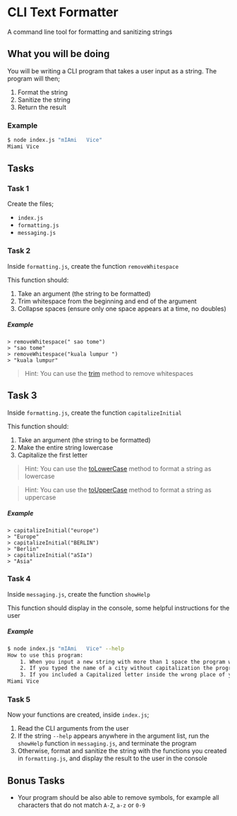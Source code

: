 # CLI Text Formatter

A command line tool for formatting and sanitizing strings

## What you will be doing

You will be writing a CLI program that takes a user input as a string. The program will then;

1. Format the string
2. Sanitize the string
3. Return the result

### Example

```bash
$ node index.js "mIAmi   Vice"
Miami Vice
```

## Tasks

### Task 1

Create the files;

- `index.js`
- `formatting.js`
- `messaging.js`

### Task 2

Inside `formatting.js`, create the function `removeWhitespace`

This function should:

1. Take an argument (the string to be formatted)
2. Trim whitespace from the beginning and end of the argument
3. Collapse spaces (ensure only one space appears at a time, no doubles)

##### Example

```shell
> removeWhitespace(" sao tome")
> "sao tome"
> removeWhitespace("kuala lumpur ")
> "kuala lumpur"
```

> Hint: You can use the [trim](https://developer.mozilla.org/en-US/docs/Web/JavaScript/Reference/Global_Objects/String/Trim) method to remove whitespaces

## Task 3

Inside `formatting.js`, create the function `capitalizeInitial`

This function should:

1. Take an argument (the string to be formatted)
2. Make the entire string lowercase
3. Capitalize the first letter

> Hint: You can use the [toLowerCase](https://developer.mozilla.org/en-US/docs/Web/JavaScript/Reference/Global_Objects/String/toLowerCase) method to format a string as lowercase

> Hint: You can use the [toUpperCase](https://developer.mozilla.org/en-US/docs/Web/JavaScript/Reference/Global_Objects/String/toUpperCase) method to format a string as uppercase

##### Example

```shell
> capitalizeInitial("europe")
> "Europe"
> capitalizeInitial("BERLIN")
> "Berlin"
> capitalizeInitial("aSIa")
> "Asia"
```

### Task 4

Inside `messaging.js`, create the function `showHelp`

This function should display in the console, some helpful instructions for the user

##### Example

```bash
$ node index.js "mIAmi   Vice" --help
How to use this program:
    1. When you input a new string with more than 1 space the program will sanitize it.
    2. If you typed the name of a city without capitalization the program will capitalize it.
    3. If you included a Capitalized letter inside the wrong place of your string the program will sanitize it.
Miami Vice
```

### Task 5

Now your functions are created, inside `index.js`;

1. Read the CLI arguments from the user
2. If the string `--help` appears anywhere in the argument list, run the `showHelp` function in `messaging.js`, and terminate the program
3. Otherwise, format and sanitize the string with the functions you created in `formatting.js`, and display the result to the user in the console

## Bonus Tasks

- Your program should be also able to remove symbols, for example all characters that do not match `A-Z`, `a-z` or `0-9`